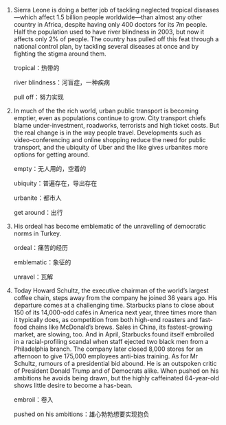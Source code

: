 1. Sierra Leone is doing a better job of tackling neglected tropical diseases—which affect 1.5 billion people worldwide—than almost any other country in Africa, despite having only 400 doctors for its 7m people. Half the population used to have river blindness in 2003, but now it affects only 2% of people. The country has pulled off this feat through a national control plan, by tackling several diseases at once and by fighting the stigma around them.

   tropical：热带的

   river blindness：河盲症，一种疾病

   pull off：努力实现

   

2. In much of the the rich world, urban public transport is becoming emptier, even as populations continue to grow. City transport chiefs blame under-investment, roadworks, terrorists and high ticket costs. But the real change is in the way people travel. Developments such as video-conferencing and online shopping reduce the need for public transport, and the ubiquity of Uber and the like gives urbanites more options for getting around.

   empty：无人用的，空着的

   ubiquity：普遍存在，导出存在

   urbanite：都市人

   get around：出行

   

3. His ordeal has become emblematic of the unravelling of democratic norms in Turkey.

   ordeal：痛苦的经历

   emblematic：象征的

   unravel：瓦解

   

4. Today Howard Schultz, the executive chairman of the world’s largest coffee chain, steps away from the company he joined 36 years ago. His departure comes at a challenging time. Starbucks plans to close about 150 of its 14,000-odd cafés in America next year, three times more than it typically does, as competition from both high-end roasters and fast-food chains like McDonald’s brews. Sales in China, its fastest-growing market, are slowing, too. And in April, Starbucks found itself embroiled in a racial-profiling scandal when staff ejected two black men from a Philadelphia branch. The company later closed 8,000 stores for an afternoon to give 175,000 employees anti-bias training. As for Mr Schultz, rumours of a presidential bid abound. He is an outspoken critic of President Donald Trump and of Democrats alike. When pushed on his ambitions he avoids being drawn, but the highly caffeinated 64-year-old shows little desire to become a has-bean. 

   embroil：卷入

   pushed on his ambitions：雄心勃勃想要实现抱负